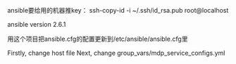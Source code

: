 ansible要给用的机器推key：
  ssh-copy-id -i ~/.ssh/id_rsa.pub root@localhost

ansible version 2.6.1

用这个项目把ansible.cfg的配置更新到/etc/ansible/ansible.cfg里

Firstly, change host file
Next, change group_vars/mdp_service_configs.yml

